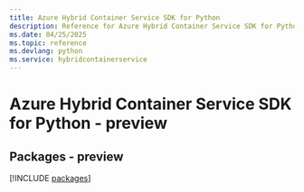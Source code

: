 ```yaml
---
title: Azure Hybrid Container Service SDK for Python
description: Reference for Azure Hybrid Container Service SDK for Python
ms.date: 04/25/2025
ms.topic: reference
ms.devlang: python
ms.service: hybridcontainerservice
---
```

# Azure Hybrid Container Service SDK for Python - preview
## Packages - preview
[!INCLUDE [packages](hybrid-container-service-index.md)]